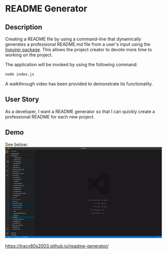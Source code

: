 # README Generator

## Description

Creating a README file by using a command-line that dynamically generates a professional README.md file from a user's input using the [Inquirer package](https://www.npmjs.com/package/inquirer). This allows the project creator to devote more time to working on the project.

The application will be invoked by using the following command:

```bash
node index.js
```

A walkthrough video has been provided to demonstrate its functionality.

## User Story

As a developer, I want a README generator so that I can quickly create a professional README for each new project.

## Demo
See below: 
<img src="./assets/images/recording.gif" />


https://tracy80s2003.github.io/readme-generator/